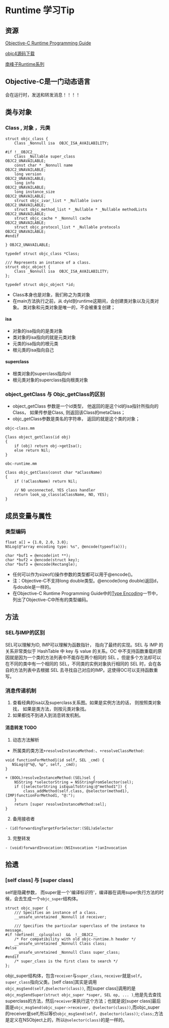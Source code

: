 # Runtime 学习Tip

## 资源
[Objective-C Runtime Programming Guide](https://developer.apple.com/library/archive/documentation/Cocoa/Conceptual/ObjCRuntimeGuide/Introduction/Introduction.html#//apple_ref/doc/uid/TP40008048-CH1-SW1)

[objc4源码下载](https://opensource.apple.com/source/objc4/)

[南峰子Runtime系列](http://southpeak.github.io/categories/objectivec/)


## Objective-C是一门动态语言
会在运行时，发送和转发消息！！！！


## 类与对象

### Class , 对象 ，元类
 
```
struct objc_class {
    Class _Nonnull isa  OBJC_ISA_AVAILABILITY;

#if !__OBJC2__
    Class _Nullable super_class                              OBJC2_UNAVAILABLE;
    const char * _Nonnull name                               OBJC2_UNAVAILABLE;
    long version                                             OBJC2_UNAVAILABLE;
    long info                                                OBJC2_UNAVAILABLE;
    long instance_size                                       OBJC2_UNAVAILABLE;
    struct objc_ivar_list * _Nullable ivars                  OBJC2_UNAVAILABLE;
    struct objc_method_list * _Nullable * _Nullable methodLists                    OBJC2_UNAVAILABLE;
    struct objc_cache * _Nonnull cache                       OBJC2_UNAVAILABLE;
    struct objc_protocol_list * _Nullable protocols          OBJC2_UNAVAILABLE;
#endif

} OBJC2_UNAVAILABLE;

```

```
typedef struct objc_class *Class;
```

```
/// Represents an instance of a class.
struct objc_object {
    Class _Nonnull isa  OBJC_ISA_AVAILABILITY;
};
```

```
typedef struct objc_object *id;

```

* Class本身也是对象，我们称之为类对象
* 在main方法执行之前，从 dyld到runtime这期间，会创建类对象以及元类对象。 类对象和元类对象是唯一的，不会被重复创建；

#### isa
* 对象的isa指向的是类对象
* 类对象的isa指向的就是元类对象
* 元类的isa指向的根元类
* 根元类的isa指向自己

#### superclass
* 根类对象的superclass指向nil
* 根元类对象的superclass指向根类对象


### object_getClass 与 Objc_getClass的区别

* object_getClass 参数是一个id类型， 他返回的是这个id的isa指针所指向的Class， 如果传参是Class, 则返回该Class的metaClass；
* objc_getClass参数是类名的字符串， 返回的就是这个类的对象；

```
objc-class.mm

Class object_getClass(id obj)
{
    if (obj) return obj->getIsa();
    else return Nil;
}
```

```
obc-runtime.mm

Class objc_getClass(const char *aClassName)
{
    if (!aClassName) return Nil;

    // NO unconnected, YES class handler
    return look_up_class(aClassName, NO, YES);
}

```


## 成员变量与属性

### 类型编码

```
float a[] = {1.0, 2.0, 3.0};
NSLog(@"array encoding type: %s", @encode(typeof(a)));
```

```
char *buf1 = @encode(int **);
char *buf2 = @encode(struct key);
char *buf3 = @encode(Rectangle);
```

* 任何可以作为sizeof()操作参数的类型都可以用于@encode()。
* 注：Objective-C不支持long double类型。@encode(long double)返回d，与double是一样的。
* 在Objective-C Runtime Programming Guide中的[Type Encoding](https://developer.apple.com/library/archive/documentation/Cocoa/Conceptual/ObjCRuntimeGuide/Articles/ocrtTypeEncodings.html#//apple_ref/doc/uid/TP40008048-CH100-SW1)一节中，列出了Objective-C中所有的类型编码。


## 方法
### SEL与IMP的区别
SEL可以理解为ID, IMP可以理解为函数指针， 指向了最终的实现。SEL 与 IMP 的关系非常类似于 HashTable 中 key 与 value 的关系。OC 中不支持函数重载的原因就是因为一个类的方法列表中不能存在两个相同的 SEL 。但是多个方法却可以在不同的类中有一个相同的 SEL，不同类的实例对象执行相同的 SEL 时，会在各自的方法列表中去根据 SEL 去寻找自己对应的IMP。这使得OC可以支持函数重写。

### 消息传递机制
1. 查看经典的isa以及superclass关系图。如果是实例方法的话， 则按照类对象找， 如果是类方法，则按元类对象找。
2. 如果都找不到进入到消息转发机制。

#### 消息转发 TODO
1. 动态方法解析
* 所属类的类方法`+resolveInstanceMethod:`、`+resolveClassMethod:`

```
void functionForMethod1(id self, SEL _cmd) {
   NSLog(@"%@, %p", self, _cmd);
}

+ (BOOL)resolveInstanceMethod:(SEL)sel {
    NSString *selectorString = NSStringFromSelector(sel);
    if ([selectorString isEqualToString:@"method1"]) {
        class_addMethod(self.class, @selector(method1), (IMP)functionForMethod1, "@:");
    }
    return [super resolveInstanceMethod:sel];
}
```

2. 备用接收者

```
- (id)forwardingTargetForSelector:(SEL)aSelector
```

3. 完整转发


```
- (void)forwardInvocation:(NSInvocation *)anInvocation
```


## 拾遗
### [self class] 与 [super class]

self是隐藏参数， 而super是一个'编译标识符'，编译器在调用super执行方法的时候，会去生成一个`objc_super`结构体。

```
struct objc_super {
    /// Specifies an instance of a class.
    __unsafe_unretained _Nonnull id receiver;

    /// Specifies the particular superclass of the instance to message. 
#if !defined(__cplusplus)  &&  !__OBJC2__
    /* For compatibility with old objc-runtime.h header */
    __unsafe_unretained _Nonnull Class class;
#else
    __unsafe_unretained _Nonnull Class super_class;
#endif
    /* super_class is the first class to search */
};
```
objc_super结构体，包含`receiver`与`super_class`, `receiver`就是`self`， `super_class`指向父类。[self class]其实是调用`objc_msgSend(self,@selector(class))`, 而[super class]调用的是`objc_msgSendSuper(struct objc_super *super, SEL op, ... )`,他是先去查找superclass的方法，然后`receiver`来执行这个方法；也就是说[super class]最后面是`objc_msgSend(objc_super->receiver, @selector(class))`,而objc_super的receiver是self,所以等价`objc_msgSend(self, @selector(class))`;
`class;`方法是定义在NSObject上的，所以`@selector(class)`的是一样的。


